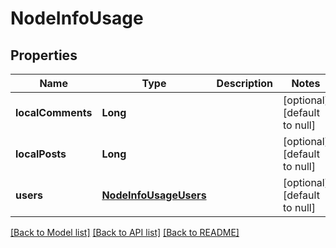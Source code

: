# NodeInfoUsage
## Properties

| Name | Type | Description | Notes |
|------------ | ------------- | ------------- | -------------|
| **localComments** | **Long** |  | [optional] [default to null] |
| **localPosts** | **Long** |  | [optional] [default to null] |
| **users** | [**NodeInfoUsageUsers**](NodeInfoUsageUsers.md) |  | [optional] [default to null] |

[[Back to Model list]](../README.md#documentation-for-models) [[Back to API list]](../README.md#documentation-for-api-endpoints) [[Back to README]](../README.md)

